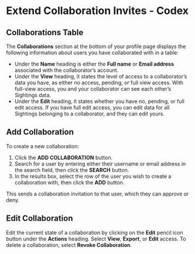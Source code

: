 # Extend Collaboration Invites - Codex

## Collaborations Table

The **Collaborations** section at the bottom of your profile page displays the following information about users you have collaborated with in a table:

* Under the **Name** heading is either the **Full name** or **Email address** associated with the collaborator’s account.
* Under the **View** heading, it states the level of access to a collaborator’s data you have, as either no access, pending, or full view access. With full-view access, you and your collaborator can see each other’s Sightings data.
* Under the **Edit** heading, it states whether you have no, pending, or full edit access. If you have full edit access, you can edit data for all Sightings belonging to a collaborator, and they can edit yours.

## Add Collaboration

To create a new collaboration:

1. Click the **ADD COLLABORATION** button.
2. Search for a user by entering either their username or email address in the search field, then click the **SEARCH** button.
3. In the results box, select the row of the user you wish to create a collaboration with, then click the **ADD** button.

This sends a collaboration invitation to that user, which they can approve or deny.

## Edit Collaboration

Edit the current state of a collaboration by clicking on the **Edit** pencil icon button under the **Actions** heading. Select **View**, **Export**, or **Edit** access. To delete a collaboration, select **Revoke Collaboration**.